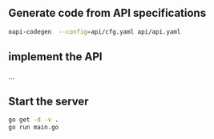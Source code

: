 ## Generate code from API specifications
```bash
oapi-codegen  --config=api/cfg.yaml api/api.yaml
```

## implement the API
...

## Start the server

```bash
go get -d -v .
go run main.go
```